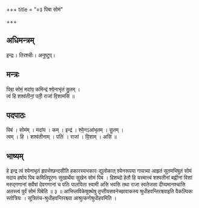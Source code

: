 +++
title = "०३ पिबा सोमं"

+++
## अधिमन्त्रम्
इन्द्रः। तिरश्चीः। अनुष्टुप्।

## मन्त्रः
पिबा॒ सोमं॒ मदा॑य॒ कमिन्द्र॑ श्ये॒नाभृ॑तं सु॒तम् ।  
त्वं हि शश्व॑तीनां॒ पती॒ राजा॑ वि॒शामसि॑ ॥

## पदपाठः
पिब॑ । सोम॑म् । मदा॑य । कम् । इन्द्र॑ । श्ये॒नऽआ॑भृतम् । सु॒तम् ।  
त्वम् । हि । शश्व॑तीनाम् । पतिः॑ । राजा॑ । वि॒शाम् । असि॑ ॥

## भाष्यम्
हे इन्द्र त्वं श्येनाभृतं हृग्रर्भश्छन्दसीति हकारस्यभकारः द्युलोकात् श्येनरूपया गायत्र्या आहृतं सुतमभिषुतं सोमं मदाय हर्षाय पिब कमितिपूरणः सुखार्थेवा सुखेन सोमं पिब । हिशब्दो हेतौ हि यस्मात्त्वं शश्वतीनां बह्वीनां विशां मरुद्गणानां सर्वेषां देवगणानां च पतिः पालयिता स्वामी असि भवसि तथा राजा स्वतेजसा दीप्यमानश्चासि अतस्त्वं पुर्वं सोमं पिबेति ॥ ३ ॥ आभिप्लविकेषूक्थेषु तृप्तीयसवनेच्छावाकस्य श्रुधीहवन्तिरश्च्याइति वैकल्पिकः स्तोत्रियः । सूत्रितंच-श्रुधीहवन्तिरश्च्या आश्रुत्कर्णश्रुधीहवमिति ।